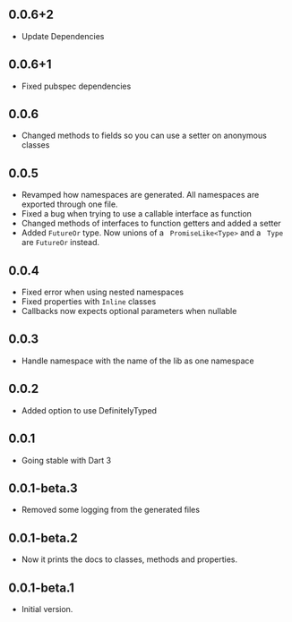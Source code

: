 ## 0.0.6+2
- Update Dependencies

## 0.0.6+1
- Fixed pubspec dependencies

## 0.0.6
- Changed methods to fields so you can use a setter on anonymous classes

## 0.0.5
- Revamped how namespaces are generated. All namespaces are exported through one file.
- Fixed a bug when trying to use a callable interface as function
- Changed methods of interfaces to function getters and added a setter
- Added `FutureOr`  type. Now unions of a ` PromiseLike<Type>`  and a ` Type`  are `FutureOr`  instead.

## 0.0.4
- Fixed error when using nested namespaces
- Fixed properties with `Inline`  classes
- Callbacks now expects optional parameters when nullable

## 0.0.3
- Handle namespace with the name of the lib as one namespace

## 0.0.2
- Added option to use DefinitelyTyped

## 0.0.1
- Going stable with Dart 3

## 0.0.1-beta.3
- Removed some logging from the generated files

## 0.0.1-beta.2
- Now it prints the docs to classes, methods and properties.

## 0.0.1-beta.1

- Initial version.

